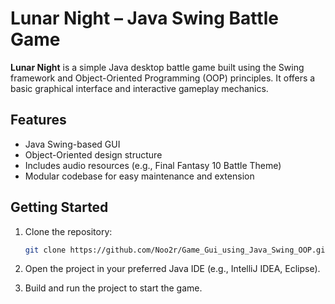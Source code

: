 
# Lunar Night – Java Swing Battle Game

**Lunar Night** is a simple Java desktop battle game built using the Swing framework and Object-Oriented Programming (OOP) principles. It offers a basic graphical interface and interactive gameplay mechanics.

## Features

- Java Swing-based GUI
- Object-Oriented design structure
- Includes audio resources (e.g., Final Fantasy 10 Battle Theme)
- Modular codebase for easy maintenance and extension

## Getting Started

1. Clone the repository:
   ```bash
   git clone https://github.com/Noo2r/Game_Gui_using_Java_Swing_OOP.git
   ```

2. Open the project in your preferred Java IDE (e.g., IntelliJ IDEA, Eclipse).
3. Build and run the project to start the game.
